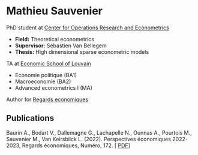 # Mathieu Sauvenier
PhD student at [Center for Operations Research and Econometrics](https://uclouvain.be/fr/node/4474)
* **Field:** Theoretical econometrics
* **Supervisor:** Sébastien Van Bellegem
* **Thesis:** High dimensional sparse econometric models 

TA at [Economic School of Louvain](https://uclouvain.be/en/faculties/espo/esl)
* Economie politique (BA1)
* Macroeconomie (BA2)
* Advanced econometrics I (MA)


Author for [Regards economiques](https://www.regards-economiques.be/index.php/auteurs?cid=162)

## Publications

Baurin A., Bodart V., Dallemagne G., Lachapelle N., Ounnas A., Pourtois M., Sauvenier M., Van Keirsbilck L. (2022). Perspectives économiques 2022-2023, Regards économiques, Numéro, 172. [ [PDF](https://www.regards-economiques.be/images/reco-pdf/reco_224.pdf)]
